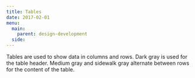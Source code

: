 ```yaml
---
title: Tables
date: 2017-02-01
menu:
  main:
    parent: design-development
  side:
---
```


Tables are used to show data in columns and rows. Dark gray is used for the table header. Medium gray and sidewalk gray alternate between rows for the content of the table.
